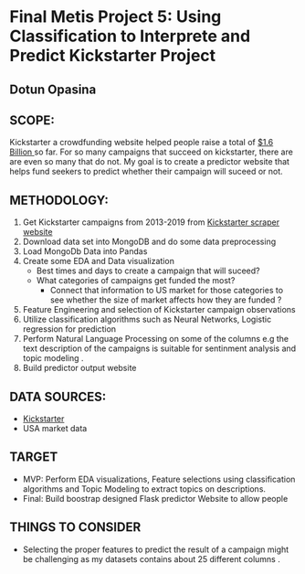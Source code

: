 # Final Metis  Project 5: Using Classification to Interprete and Predict Kickstarter Project 
## Dotun Opasina 

## SCOPE:

Kickstarter a crowdfunding website helped people raise a total of [$1.6 Billion ](https://www.cbsnews.com/news/inside-kickstarter-crowdfunding-ideas-that-fail-to-materialize/) so far. For so many campaigns that succeed on kickstarter, there are are even so many that do not. My goal is to create a predictor website that helps fund seekers to predict whether their campaign will suceed or not.

## METHODOLOGY:
1. Get Kickstarter campaigns from 2013-2019 from [Kickstarter scraper website](https://webrobots.io/kickstarter-datasets/) <br>
2. Download data set into MongoDB and do some data preprocessing <br>
3. Load MongoDb Data into Pandas<br>
4. Create some EDA and Data visualization <br>
   - Best times and days to create a campaign that will suceed? <br>
   - What categories of campaigns get funded the most? <br>
      -  Connect that information to US market for those categories to see whether the size of market affects how they are funded ? <br>
5. Feature Engineering and selection of Kickstarter campaign observations <br>
6. Utilize classification algorithms such as Neural Networks, Logistic regression for prediction<br>
7. Perform Natural Language Processing on some of the columns e.g the text description of the campaigns is suitable for sentinment analysis and topic modeling .<br>
8. Build predictor output website <br>

## DATA SOURCES:
-  [Kickstarter](https://webrobots.io/kickstarter-datasets/) <br>
-  USA market data <br>

## TARGET
- MVP: Perform EDA visualizations, Feature selections using classification algorithms and Topic Modeling to extract topics on descriptions.
- Final: Build boostrap designed Flask predictor Website to allow people


## THINGS TO CONSIDER
- Selecting the proper features to predict the result of a campaign might be challenging as my datasets contains about 25 different columns .



